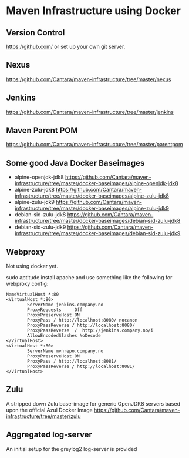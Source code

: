 # Maven Infrastructure using Docker

## Version Control 

https://github.com/ or set up your own git server. 


## Nexus 
https://github.com/Cantara/maven-infrastructure/tree/master/nexus


## Jenkins 
https://github.com/Cantara/maven-infrastructure/tree/master/jenkins


## Maven Parent POM
https://github.com/Cantara/maven-infrastructure/tree/master/parentpom

## Some good Java Docker Baseimages

* alpine-openjdk-jdk8 https://github.com/Cantara/maven-infrastructure/tree/master/docker-baseimages/alpine-openjdk-jdk8
* alpine-zulu-jdk8  https://github.com/Cantara/maven-infrastructure/tree/master/docker-baseimages/alpine-zulu-jdk8
* alpine-zulu-jdk9 https://github.com/Cantara/maven-infrastructure/tree/master/docker-baseimages/alpine-zulu-jdk9
* debian-sid-zulu-jdk8 https://github.com/Cantara/maven-infrastructure/tree/master/docker-baseimages/debian-sid-zulu-jdk8
* debian-sid-zulu-jdk9 https://github.com/Cantara/maven-infrastructure/tree/master/docker-baseimages/debian-sid-zulu-jdk9


## Webproxy 

Not using docker yet. 

sudo aptitude install apache and use something like the following for webproxy config: 

```
NameVirtualHost *:80
<VirtualHost *:80>
        ServerName jenkins.company.no
        ProxyRequests     Off
        ProxyPreserveHost ON
        ProxyPass / http://localhost:8080/ nocanon
        ProxyPassReverse / http://localhost:8080/
        ProxyPassReverse  /  http://jenkins.company.no/i
        AllowEncodedSlashes NoDecode
</VirtualHost>
<VirtualHost *:80>
        ServerName mvnrepo.company.no
        ProxyPreserveHost ON
        ProxyPass / http://localhost:8081/
        ProxyPassReverse / http://localhost:8081/
</VirtualHost>
```

## Zulu
A stripped down Zulu base-image for generic OpenJDK8 servers based upon the official Azul Docker Image
https://github.com/Cantara/maven-infrastructure/tree/master/zulu

## Aggregated log-server
An initial setup for the greylog2 log-server is provided 

